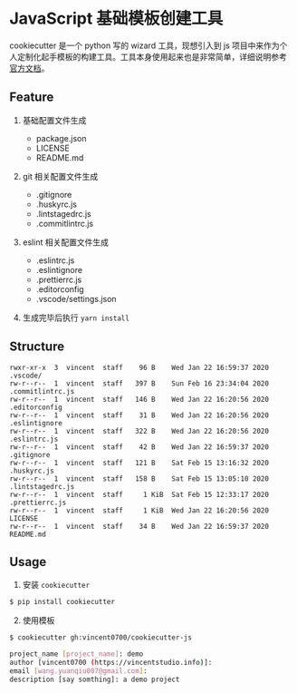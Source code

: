 # JavaScript 基础模板创建工具

cookiecutter 是一个 python 写的 wizard 工具，现想引入到 js 项目中来作为个人定制化起手模板的构建工具。工具本身使用起来也是非常简单，详细说明参考 [官方文档](https://s0cookiecutter0readthedocs0io.icopy.site/en/latest/usage.html)。

## Feature

1. 基础配置文件生成
    - package.json
    - LICENSE
    - README.md

2. git 相关配置文件生成
    - .gitignore
    - .huskyrc.js
    - .lintstagedrc.js
    - .commitlintrc.js
    
3. eslint 相关配置文件生成
    - .eslintrc.js
    - .eslintignore
    - .prettierrc.js
    - .editorconfig
    - .vscode/settings.json

4. 生成完毕后执行 `yarn install`

## Structure

```text
rwxr-xr-x  3  vincent  staff    96 B    Wed Jan 22 16:59:37 2020  .vscode/
rw-r--r--  1  vincent  staff   397 B    Sun Feb 16 23:34:04 2020  .commitlintrc.js 
rw-r--r--  1  vincent  staff   146 B    Wed Jan 22 16:20:56 2020  .editorconfig 
rw-r--r--  1  vincent  staff    31 B    Wed Jan 22 16:20:56 2020  .eslintignore 
rw-r--r--  1  vincent  staff   322 B    Wed Jan 22 16:20:56 2020  .eslintrc.js 
rw-r--r--  1  vincent  staff    42 B    Wed Jan 22 16:59:37 2020  .gitignore 
rw-r--r--  1  vincent  staff   121 B    Sat Feb 15 13:16:32 2020  .huskyrc.js 
rw-r--r--  1  vincent  staff   158 B    Sat Feb 15 13:05:10 2020  .lintstagedrc.js 
rw-r--r--  1  vincent  staff     1 KiB  Sat Feb 15 12:33:17 2020  .prettierrc.js 
rw-r--r--  1  vincent  staff     1 KiB  Wed Jan 22 16:20:56 2020  LICENSE 
rw-r--r--  1  vincent  staff    34 B    Wed Jan 22 16:59:37 2020  README.md 
```

## Usage

1. 安装 `cookiecutter`

```bash
$ pip install cookiecutter
```

2. 使用模板

```bash
$ cookiecutter gh:vincent0700/cookiecutter-js

project_name [project_name]: demo
author [vincent0700 (https://vincentstudio.info)]:
email [wang.yuanqiu007@gmail.com]:
description [say somthing]: a demo project
```
